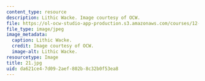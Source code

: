 ```yaml
---
content_type: resource
description: Lithic Wacke. Image courtesy of OCW.
file: https://ol-ocw-studio-app-production.s3.amazonaws.com/courses/12-110-sedimentary-geology-fall-2004/da621ce47d092aef802b8c32b0f53ea8_21.jpg
file_type: image/jpeg
image_metadata:
  caption: Lithic Wacke.
  credit: Image courtesy of OCW.
  image-alt: Lithic Wacke.
resourcetype: Image
title: 21.jpg
uid: da621ce4-7d09-2aef-802b-8c32b0f53ea8
---
```

